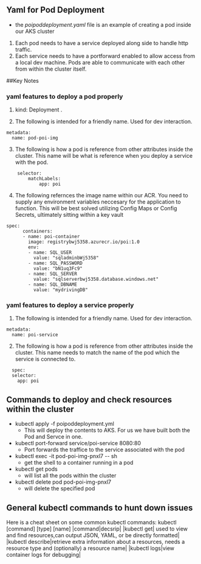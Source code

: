 ## Yaml for Pod Deployment

* the *poipoddeployment.yaml* file is an example of creating a pod inside our AKS cluster

1. Each pod needs to have a service deployed along side to handle http traffic. 
2. Each service needs to have a portforward enabled to allow access from a local dev machine. Pods are able to communicate with each other from within the cluster itself.

##Key Notes

### yaml features to deploy a pod properly
1. kind: Deployment .

2. The following is intended for a friendly name. Used for dev interaction.
```
metadata:
  name: pod-poi-img
  ```
3. The following is how a pod is reference from other attributes inside the cluster. This name will be what is reference when you deploy a service with the pod.
```
    selector:
        matchLabels:
            app: poi
```
4. The following refernces the image name within our ACR. You need to supply any environment variables neccesary for the application to function. This will be best solved utilizing Config Maps or Config Secrets, ultimately sitting within a key vault
```
spec:
      containers:
      - name: poi-container
        image: registrybwj5358.azurecr.io/poi:1.0
        env:
        - name: SQL_USER
          value: "sqladminbWj5358"
        - name: SQL_PASSWORD
          value: "bN1uq3Fc9"
        - name: SQL_SERVER
          value: "sqlserverbwj5358.database.windows.net"
        - name: SQL_DBNAME
          value: "mydrivingDB"
```
### yaml features to deploy a service properly
1. The following is intended for a friendly name. Used for dev interaction.
```
metadata:
  name: poi-service
  ```
2. The following is how a pod is reference from other attributes inside the cluster. This name needs to match the name of the pod which the service is connected to.
```
  spec:
  selector:
    app: poi
```

## Commands to deploy and check resources within the cluster


- kubectl apply -f poipoddeployment.yml
    - This will deploy the contents to AKS. For us we have built both the Pod and Servce in one.
- kubectl port-forward service/poi-service 8080:80
    - Port forwards the traffice to the service associated with the pod
- kubectl exec -it pod-poi-img-pnxl7 -- sh
    - get the shell to a container running in a pod
- kubectl get pods
    - will list all the pods within the cluster
- kubectl delete pod pod-poi-img-pnxl7
    - will delete the specified pod

## General kubectl commands to hunt down issues

Here is a cheat sheet on some common kubectl commands:
kubectl [command] [type] [name]
|command|decsrip|
|kubectl get|	used to view and find resources,can output JSON, YAML, or be directly formatted|
|kubectl describe|retrieve extra information about a resources, needs a resource type and (optionally) a resource name|
|kubectl logs|view container logs for debugging|
